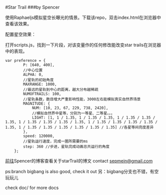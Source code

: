#Star Trail
###by Spencer

使用Raphaeljs模拟星空长曝光的情景。下载该repo，双击index.html在浏览器中查看该效果。

配置星空效果：

打开scripts.js，找到一下片段，对该变量作的任何修改能改变star trails在浏览器中的表现。

```
var preference = {
		P: [640, 400],
		//中心位置
		ALPHA: 0,
		//星轨的初始角度
		MAXRANGE: 1000,
		//最远的星轨到中心的距离，越大分布越稀疏
		NUMOFTRAILS: 100,
		//星轨条数，数目增大严重影响性能，3000左右能模拟真实自然界场景
		MAGNITUDE: {
			NUM: [10, 23, 67, 229, 738, 2420],
			//模拟自然界中星等，分别为一等星、二等星。。。
			LIGHT: [1, 1 / 1.35, 1 / 1.35 / 1.35, 1 / 1.35 / 1.35 / 1.35, 1 / 1.35 / 1.35 / 1.35 / 1.35, 1 / 1.35 / 1.35 / 1.35 / 1.35 / 1.35, 1 / 1.35 / 1.35 / 1.35 / 1.35 / 1.35 / 1.35] //各星等间亮度差异
		},
		speed: 120000,
		//星轨运行速度，完成一圈所需要的ms
		step: 360 //步进，星轨完成动画总共运行的角度
	};
```

[前往](http://spencer.kokiya.com 'kokiya')Spencer的博客查看关于starTrail的博文
contact [sepmein@gmail.com](mailto:sepmein@gmail.com 'send me an email')

ps:branch bigbang is also good, check it out
另：bigbang分支也不错，有空玩玩儿

check doc/ for more docs

